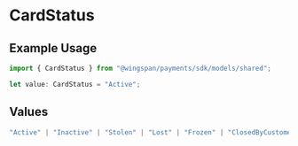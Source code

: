 # CardStatus

## Example Usage

```typescript
import { CardStatus } from "@wingspan/payments/sdk/models/shared";

let value: CardStatus = "Active";
```

## Values

```typescript
"Active" | "Inactive" | "Stolen" | "Lost" | "Frozen" | "ClosedByCustomer" | "SuspectedFraud"
```